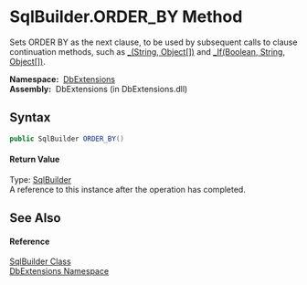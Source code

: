 SqlBuilder.ORDER_BY Method
==========================
  Sets ORDER BY as the next clause, to be used by subsequent calls to clause continuation methods, such as [_(String, Object[])][1] and [_If(Boolean, String, Object[])][2].

  **Namespace:**  [DbExtensions][3]  
  **Assembly:**  DbExtensions (in DbExtensions.dll)

Syntax
------

```csharp
public SqlBuilder ORDER_BY()
```

#### Return Value
Type: [SqlBuilder][4]  
A reference to this instance after the operation has completed.

See Also
--------

#### Reference
[SqlBuilder Class][4]  
[DbExtensions Namespace][3]  

[1]: _.md
[2]: _If.md
[3]: ../README.md
[4]: README.md
